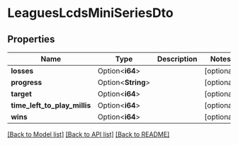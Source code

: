 # LeaguesLcdsMiniSeriesDto

## Properties

Name | Type | Description | Notes
------------ | ------------- | ------------- | -------------
**losses** | Option<**i64**> |  | [optional]
**progress** | Option<**String**> |  | [optional]
**target** | Option<**i64**> |  | [optional]
**time_left_to_play_millis** | Option<**i64**> |  | [optional]
**wins** | Option<**i64**> |  | [optional]

[[Back to Model list]](../README.md#documentation-for-models) [[Back to API list]](../README.md#documentation-for-api-endpoints) [[Back to README]](../README.md)


